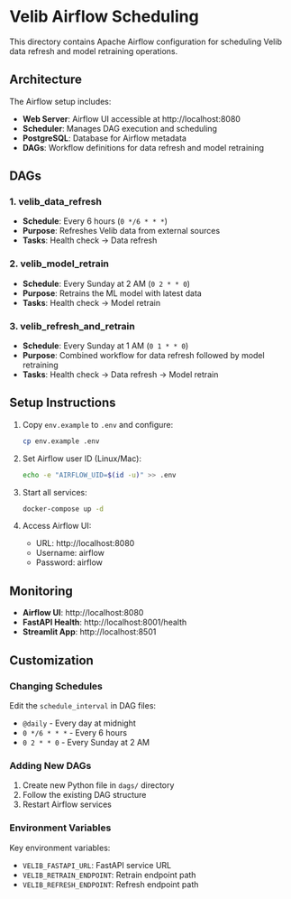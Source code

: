 # Velib Airflow Scheduling

This directory contains Apache Airflow configuration for scheduling Velib data refresh and model retraining operations.

## Architecture

The Airflow setup includes:

- **Web Server**: Airflow UI accessible at http://localhost:8080
- **Scheduler**: Manages DAG execution and scheduling
- **PostgreSQL**: Database for Airflow metadata
- **DAGs**: Workflow definitions for data refresh and model retraining

## DAGs

### 1. velib_data_refresh
- **Schedule**: Every 6 hours (`0 */6 * * *`)
- **Purpose**: Refreshes Velib data from external sources
- **Tasks**: Health check → Data refresh

### 2. velib_model_retrain
- **Schedule**: Every Sunday at 2 AM (`0 2 * * 0`)
- **Purpose**: Retrains the ML model with latest data
- **Tasks**: Health check → Model retrain

### 3. velib_refresh_and_retrain
- **Schedule**: Every Sunday at 1 AM (`0 1 * * 0`)
- **Purpose**: Combined workflow for data refresh followed by model retraining
- **Tasks**: Health check → Data refresh → Model retrain

## Setup Instructions

1. Copy `env.example` to `.env` and configure:
   ```bash
   cp env.example .env
   ```

2. Set Airflow user ID (Linux/Mac):
   ```bash
   echo -e "AIRFLOW_UID=$(id -u)" >> .env
   ```

3. Start all services:
   ```bash
   docker-compose up -d
   ```

4. Access Airflow UI:
   - URL: http://localhost:8080
   - Username: airflow
   - Password: airflow

## Monitoring

- **Airflow UI**: http://localhost:8080
- **FastAPI Health**: http://localhost:8001/health
- **Streamlit App**: http://localhost:8501

## Customization

### Changing Schedules

Edit the `schedule_interval` in DAG files:
- `@daily` - Every day at midnight
- `0 */6 * * *` - Every 6 hours
- `0 2 * * 0` - Every Sunday at 2 AM

### Adding New DAGs

1. Create new Python file in `dags/` directory
2. Follow the existing DAG structure
3. Restart Airflow services

### Environment Variables

Key environment variables:
- `VELIB_FASTAPI_URL`: FastAPI service URL
- `VELIB_RETRAIN_ENDPOINT`: Retrain endpoint path
- `VELIB_REFRESH_ENDPOINT`: Refresh endpoint path
